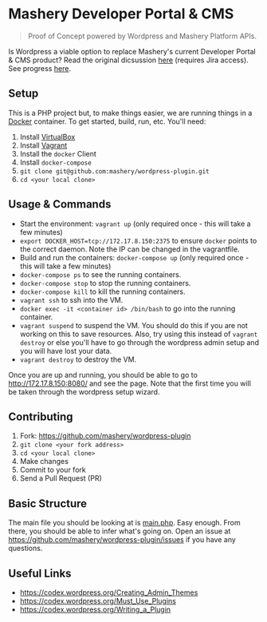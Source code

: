 # Mashery Developer Portal & CMS
> Proof of Concept powered by Wordpress and Mashery Platform APIs.

Is Wordpress a viable option to replace Mashery's current Developer Portal & CMS product? Read the original dicsussion [here](https://mashery.jira.com/wiki/pages/viewpage.action?pageId=99844396) (requires Jira access). See progress [here](../../milestones).

## Setup

This is a PHP project but, to make things easier, we are running things in a [Docker](https://www.docker.com/) container. To get started, build, run, etc. You'll need:

1. Install [VirtualBox](https://www.virtualbox.org/)
2. Install [Vagrant](https://www.vagrantup.com/)
3. Install the `docker` Client
3. Install `docker-compose`
4. `git clone git@github.com:mashery/wordpress-plugin.git`
5. `cd <your local clone>`

## Usage & Commands

* Start the environment: `vagrant up` (only required once - this will take a few minutes)
* `export DOCKER_HOST=tcp://172.17.8.150:2375` to ensure `docker` points to the correct daemon. Note the IP can be changed in the vagrantfile.
* Build and run the containers: `docker-compose up` (only required once - this will take a few minutes)
* `docker-compose ps` to see the running containers.
* `docker-compose stop` to stop the running containers.
* `docker-compose kill` to kill the running containers.
* `vagrant ssh` to ssh into the VM.
* `docker exec -it <container id> /bin/bash` to go into the running container.
* `vagrant suspend` to suspend the VM. You should do this if you are not working on this to save resources. Also, try using this instead of `vagrant destroy` or else you'll have to go through the wordpress admin setup and you will have lost your data.
* `vagrant destroy` to destroy the VM.

Once you are up and running, you should be able to go to http://172.17.8.150:8080/ and see the page. Note that the first time you will be taken through the wordpress setup wizard.

## Contributing

1. Fork: https://github.com/mashery/wordpress-plugin
2. `git clone <your fork address>`
3. `cd <your local clone>`
4. Make changes
5. Commit to your fork
6. Send a Pull Request (PR)

## Basic Structure

The main file you should be looking at is [main.php](main.php). Easy enough. From there, you should be able to infer what's going on. Open an issue at https://github.com/mashery/wordpress-plugin/issues if you have any questions.

## Useful Links

* https://codex.wordpress.org/Creating_Admin_Themes
* https://codex.wordpress.org/Must_Use_Plugins
* https://codex.wordpress.org/Writing_a_Plugin
